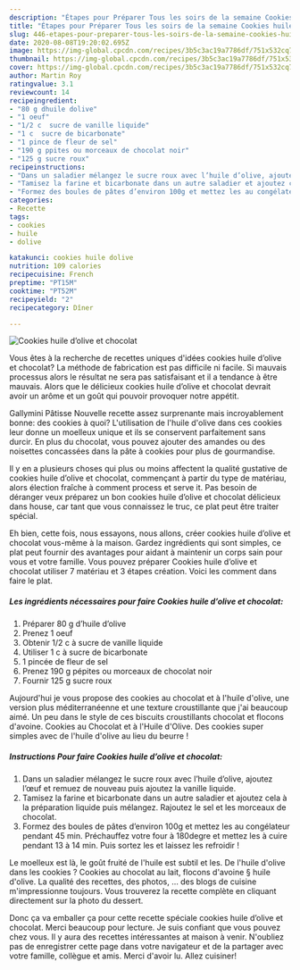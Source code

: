 ```yaml
---
description: "Étapes pour Préparer Tous les soirs de la semaine Cookies huile d’olive et chocolat"
title: "Étapes pour Préparer Tous les soirs de la semaine Cookies huile d’olive et chocolat"
slug: 446-etapes-pour-preparer-tous-les-soirs-de-la-semaine-cookies-huile-dolive-et-chocolat
date: 2020-08-08T19:20:02.695Z
image: https://img-global.cpcdn.com/recipes/3b5c3ac19a7786df/751x532cq70/cookies-huile-dolive-et-chocolat-photo-principale-de-la-recette.jpg
thumbnail: https://img-global.cpcdn.com/recipes/3b5c3ac19a7786df/751x532cq70/cookies-huile-dolive-et-chocolat-photo-principale-de-la-recette.jpg
cover: https://img-global.cpcdn.com/recipes/3b5c3ac19a7786df/751x532cq70/cookies-huile-dolive-et-chocolat-photo-principale-de-la-recette.jpg
author: Martin Roy
ratingvalue: 3.1
reviewcount: 14
recipeingredient:
- "80 g dhuile dolive"
- "1 oeuf"
- "1/2 c  sucre de vanille liquide"
- "1 c  sucre de bicarbonate"
- "1 pince de fleur de sel"
- "190 g ppites ou morceaux de chocolat noir"
- "125 g sucre roux"
recipeinstructions:
- "Dans un saladier mélangez le sucre roux avec l’huile d’olive, ajoutez l’œuf et remuez de nouveau puis ajoutez la vanille liquide."
- "Tamisez la farine et bicarbonate dans un autre saladier et ajoutez cela à la préparation liquide puis mélangez. Rajoutez le sel et les morceaux de chocolat."
- "Formez des boules de pâtes d’environ 100g et mettez les au congélateur pendant 45 min. Préchauffez votre four à 180degre et mettez les à cuire pendant 13 à 14 min. Puis sortez les et laissez les refroidir !"
categories:
- Recette
tags:
- cookies
- huile
- dolive

katakunci: cookies huile dolive 
nutrition: 109 calories
recipecuisine: French
preptime: "PT15M"
cooktime: "PT52M"
recipeyield: "2"
recipecategory: Dîner

---
```



![Cookies huile d’olive et chocolat](https://img-global.cpcdn.com/recipes/3b5c3ac19a7786df/751x532cq70/cookies-huile-dolive-et-chocolat-photo-principale-de-la-recette.jpg)

Vous êtes à la recherche de recettes uniques d'idées cookies huile d’olive et chocolat? La méthode de fabrication est pas difficile ni facile. Si mauvais processus alors le résultat ne sera pas satisfaisant et il a tendance à être mauvais. Alors que le délicieux cookies huile d’olive et chocolat devrait avoir un arôme et un goût qui pouvoir provoquer notre appétit.

Gallymini Pâtisse Nouvelle recette assez surprenante mais incroyablement bonne: des cookies à quoi? L&#39;utilisation de l&#39;huile d&#39;olive dans ces cookies leur donne un moelleux unique et ils se conservent parfaitement sans durcir. En plus du chocolat, vous pouvez ajouter des amandes ou des noisettes concassées dans la pâte à cookies pour plus de gourmandise.

Il y en a plusieurs choses qui plus ou moins affectent la qualité gustative de cookies huile d’olive et chocolat, commençant à partir du type de matériau, alors élection fraîche à comment process et serve it. Pas besoin de déranger veux préparez un bon cookies huile d’olive et chocolat délicieux dans house, car tant que vous connaissez le truc, ce plat peut être traiter spécial.


Eh bien, cette fois, nous essayons, nous allons, créer cookies huile d’olive et chocolat vous-même à la maison. Gardez ingrédients qui sont simples, ce plat peut fournir des avantages pour aidant à maintenir un corps sain pour vous et votre famille. Vous pouvez préparer Cookies huile d’olive et chocolat utiliser 7 matériau et 3 étapes création. Voici les comment dans faire le plat.

<!--inarticleads1-->

##### Les ingrédients nécessaires pour faire Cookies huile d’olive et chocolat:

1. Préparer 80 g d’huile d’olive
1. Prenez 1 oeuf
1. Obtenir 1/2 c à sucre de vanille liquide
1. Utiliser 1 c à sucre de bicarbonate
1.  1 pincée de fleur de sel
1. Prenez 190 g pépites ou morceaux de chocolat noir
1. Fournir 125 g sucre roux


Aujourd&#39;hui je vous propose des cookies au chocolat et à l&#39;huile d&#39;olive, une version plus méditerranéenne et une texture croustillante que j&#39;ai beaucoup aimé. Un peu dans le style de ces biscuits croustillants chocolat et flocons d&#39;avoine. Cookies au Chocolat et à l&#39;Huile d&#39;Olive. Des cookies super simples avec de l&#39;huile d&#39;olive au lieu du beurre ! 

<!--inarticleads2-->

##### Instructions Pour faire Cookies huile d’olive et chocolat:

1. Dans un saladier mélangez le sucre roux avec l’huile d’olive, ajoutez l’œuf et remuez de nouveau puis ajoutez la vanille liquide.
1. Tamisez la farine et bicarbonate dans un autre saladier et ajoutez cela à la préparation liquide puis mélangez. Rajoutez le sel et les morceaux de chocolat.
1. Formez des boules de pâtes d’environ 100g et mettez les au congélateur pendant 45 min. Préchauffez votre four à 180degre et mettez les à cuire pendant 13 à 14 min. Puis sortez les et laissez les refroidir !


Le moelleux est là, le goût fruité de l&#39;huile est subtil et les. De l&#39;huile d&#39;olive dans les cookies ? Cookies au chocolat au lait, flocons d&#39;avoine § huile d&#39;olive. La qualité des recettes, des photos, … des blogs de cuisine m&#39;impressionne toujours. Vous trouverez la recette complète en cliquant directement sur la photo du dessert. 


Donc ça va emballer ça pour cette recette spéciale cookies huile d’olive et chocolat. Merci beaucoup pour lecture. Je suis confiant que vous pouvez chez vous. Il y aura des recettes  intéressantes at maison à venir. N'oubliez pas de enregistrer cette page dans votre navigateur et de la partager avec votre famille, collègue et amis. Merci d'avoir lu. Allez cuisiner!
